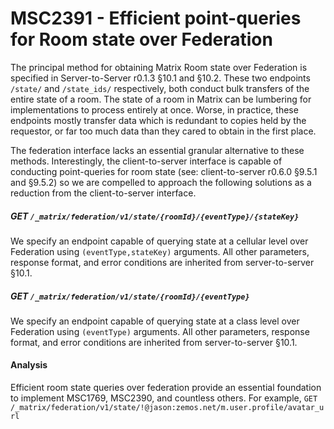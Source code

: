 # MSC2391 - Efficient point-queries for Room state over Federation

The principal method for obtaining Matrix Room state over Federation is
specified in Server-to-Server r0.1.3 §10.1 and §10.2. These two
endpoints `/state/` and `/state_ids/` respectively, both conduct bulk transfers
of the entire state of a room. The state of a room in Matrix can be lumbering
for implementations to process entirely at once. Worse, in practice, these
endpoints mostly transfer data which is redundant to copies held by the
requestor, or far too much data than they cared to obtain in the first place.

The federation interface lacks an essential granular alternative to these
methods. Interestingly, the client-to-server interface is capable of conducting
point-queries for room state (see: client-to-server r0.6.0 §9.5.1 and §9.5.2)
so we are compelled to approach the following solutions as a reduction from
the client-to-server interface.

##### GET `/_matrix/federation/v1/state/{roomId}/{eventType}/{stateKey}`

We specify an endpoint capable of querying state at a cellular level over
Federation using `(eventType,stateKey)` arguments. All other parameters,
response format, and error conditions are inherited from server-to-server
§10.1.

##### GET `/_matrix/federation/v1/state/{roomId}/{eventType}`

We specify an endpoint capable of querying state at a class level over
Federation using `(eventType)` arguments. All other parameters,
response format, and error conditions are inherited from server-to-server
§10.1.

#### Analysis

Efficient room state queries over federation provide an essential foundation
to implement MSC1769, MSC2390, and countless others. For example,
`GET /_matrix/federation/v1/state/!@jason:zemos.net/m.user.profile/avatar_url`
